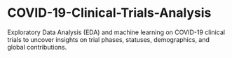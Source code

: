 # COVID-19-Clinical-Trials-Analysis
Exploratory Data Analysis (EDA) and machine learning on COVID-19 clinical trials to uncover insights on trial phases, statuses, demographics, and global contributions.
